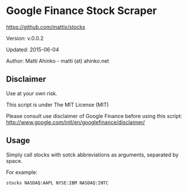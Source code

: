 # Google Finance Stock Scraper
https://github.com/mattix/stocks

Version: v.0.0.2

Updated: 2015-06-04
 
Author: Matti Ahinko - matti (at) ahinko.net

## Disclaimer

Use at your own risk.

This script is under The MIT License (MIT)

Please consult use disclaimer of Google Finance before using this script: http://www.google.com/intl/en/googlefinance/disclaimer/

## Usage
Simply call stocks with sotck abbreviations as arguments, separated by space.

For example:

```stocks NASDAQ:AAPL NYSE:IBM NASDAQ:INTC```

